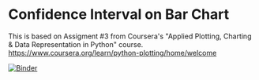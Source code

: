 # Confidence Interval on Bar Chart

This is based on Assigment #3 from Coursera's "Applied Plotting, Charting & Data Representation in Python" course.
https://www.coursera.org/learn/python-plotting/home/welcome

[![Binder](https://mybinder.org/badge_logo.svg)](https://mybinder.org/v2/gh/gowrithampi/confidenceintervalonbarchart/master)
